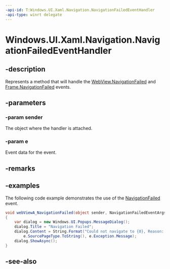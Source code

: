 ```yaml
---
-api-id: T:Windows.UI.Xaml.Navigation.NavigationFailedEventHandler
-api-type: winrt delegate
---
```

<!-- Delegate syntax.
public delegate void NavigationFailedEventHandler(System.Object sender, Windows.UI.Xaml.Navigation.NavigationFailedEventArgs e)
-->
# Windows.UI.Xaml.Navigation.NavigationFailedEventHandler

## -description
Represents a method that will handle the [WebView.NavigationFailed](../windows.ui.xaml.controls/webview_navigationfailed.md) and [Frame.NavigationFailed](../windows.ui.xaml.controls/frame_navigationfailed.md) events.



## -parameters
### -param sender
The object where the handler is attached.

### -param e
Event data for the event.


## -remarks

## -examples
The following code example demonstrates the use of the [NavigationFailed](../windows.ui.xaml.controls/webview_navigationfailed.md) event.

```csharp
void webViewA_NavigationFailed(object sender, NavigationFailedEventArgs e)
{
    var dialog = new Windows.UI.Popups.MessageDialog();
    dialog.Title = "Navigation Failed";
    dialog.Content = String.Format("Could not navigate to {0}, Reason: {1}", 
        e.SourcePageType.ToString(), e.Exception.Message);
    dialog.ShowAsync();
}

```



## -see-also
